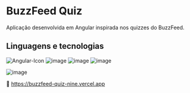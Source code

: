 # BuzzFeed Quiz

Aplicação desenvolvida em Angular inspirada nos quizzes do BuzzFeed.

## Linguagens e tecnologias

![Angular-Icon](https://shields.io/badge/angular-red?logo=angular&style=for-the-badge)
![image](https://shields.io/badge/JavaScript-F7DF1E?logo=JavaScript&logoColor=000&style=for-the-badge)
![image](https://img.shields.io/badge/HTML5-E34F26?style=for-the-badge&logo=html5&logoColor=white)
![image](https://img.shields.io/badge/CSS3-1572B6?style=for-the-badge&logo=css3&logoColor=white)

![image](https://github.com/davimcostaa/buzzfeed-quiz/assets/92067624/c88e7758-4a9b-4282-badc-4e9a493a9c09)

🔗 https://buzzfeed-quiz-nine.vercel.app
